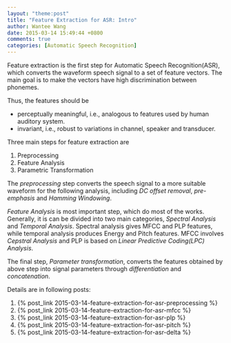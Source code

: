 ```yaml
---
layout: "theme:post"
title: "Feature Extraction for ASR: Intro"
author: Wantee Wang
date: 2015-03-14 15:49:44 +0800
comments: true
categories: [Automatic Speech Recognition]
---
```


Feature extraction is the first step for Automatic Speech Recognition(ASR), which converts the waveform speech signal to a set of feature vectors. The main goal is to make the vectors have high discrimination between phonemes.

<!-- more -->

Thus, the features should be

* perceptually meaningful, i.e., analogous to features used by human auditory system.
* invariant, i.e., robust to variations in channel, speaker and
transducer.

Three main steps for feature extraction are

1. Preprocessing
2. Feature Analysis
3. Parametric Transformation

The *preprocessing* step converts the speech signal to a more suitable waveform for the following analysis, including *DC offset removal*, *pre-emphasis* and *Hamming Windowing*.

*Feature Analysis* is most important step, which do most of the works. Generally, it is can be divided into two main categories, *Spectral Analysis* and *Temporal Analysis*. Spectral analysis gives MFCC and PLP features, while temporal analysis produces Energy and Pitch features. MFCC involves *Cepstral Analysis* and PLP is based on *Linear Predictive Coding(LPC) Analysis*.

The final step, *Parameter transformation*, converts the features obtained by above step into signal parameters through *differentiation* and *concatenation*.

Details are in following posts:

1. {% post_link 2015-03-14-feature-extraction-for-asr-preprocessing %} 
2. {% post_link 2015-03-14-feature-extraction-for-asr-mfcc %}
3. {% post_link 2015-03-14-feature-extraction-for-asr-plp %}
4. {% post_link 2015-03-14-feature-extraction-for-asr-pitch %}
5. {% post_link 2015-03-14-feature-extraction-for-asr-delta %}


